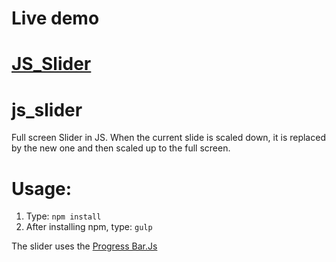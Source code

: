 # Live demo
# [JS_Slider](https://borkson.github.io/js_slider/src/index.html)

# js_slider

Full screen Slider in JS. When the current slide is scaled down, it is replaced by the new one and then scaled up to the full screen.

# Usage:

1. Type: `npm install`
2. After installing npm, type: `gulp`

The slider uses the [Progress Bar.Js](https://kimmobrunfeldt.github.io/progressbar.js/)
